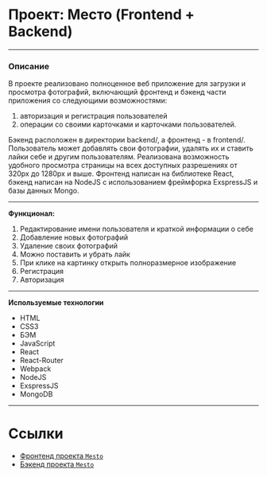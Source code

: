 # Проект: Место (Frontend + Backend)
***

### Описание

В проекте реализовано полноценное веб приложение для загрузки и просмотра фотографий, включающий фронтенд и бэкенд части приложения со следующими возможностями: 
1. авторизация и регистрация пользователей
2. операции со своими карточками и карточками пользователей. 

Бэкенд расположен в директории backend/, а фронтенд - в frontend/.
Пользователь может добавлять свои фотографии, удалять их и ставить лайки себе и другим пользователям.
Реализована возможность удобного просмотра страницы на всех доступных разрешениях от 320px до 1280px и выше.
Фронтенд написан на библиотеке React, бэкенд написан на NodeJS с использованием фреймфорка ExspressJS и базы данных Mongo.
***
**Функционал:**
1. Редактирование имени пользователя и краткой информации о себе
2. Добавление новых фотографий
3. Удаление своих фотографий
4. Можно поставить и убрать лайк
5. При клике на картинку открыть полноразмерное изображение
6. Регистрация
7. Авторизация
***
**Используемые технологии**
* HTML
* CSS3
* БЭМ
* JavaScript
* React
* React-Router
* Webpack
* NodeJS
* ExspressJS
* MongoDB
***
# Ссылки
* [Фронтенд проекта `Mesto`](https://st.ivanisov.nomoredomains.sbs)
* [Бэкенд проекта `Mesto`](https://st.ivanisov2и.nomoredomains.sbs)
